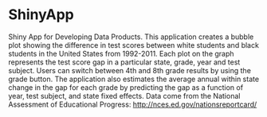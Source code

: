 ShinyApp
========

Shiny App for Developing Data Products. 
This application creates a bubble plot showing the difference in test scores between white students and black students in the United States from 1992-2011. Each plot on the graph represents the test score gap in a particular state, grade, year and test subject. Users can switch between 4th and 8th grade results by using the grade button. The application also estimates the average annual within state change in the gap for each grade by predicting the gap as a function of year, test subject, and state fixed effects. Data come from the National Assessment of Educational Progress: http://nces.ed.gov/nationsreportcard/
